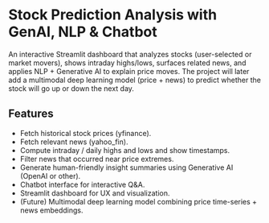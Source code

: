 # Stock Prediction Analysis with GenAI, NLP & Chatbot

An interactive Streamlit dashboard that analyzes stocks (user-selected or market movers), shows intraday highs/lows, surfaces related news, and applies NLP + Generative AI to explain price moves. The project will later add a multimodal deep learning model (price + news) to predict whether the stock will go up or down the next day.

## Features
- Fetch historical stock prices (yfinance).  
- Fetch relevant news (yahoo_fin).  
- Compute intraday / daily highs and lows and show timestamps.  
- Filter news that occurred near price extremes.  
- Generate human-friendly insight summaries using Generative AI (OpenAI or other).  
- Chatbot interface for interactive Q&A.  
- Streamlit dashboard for UX and visualization.  
- (Future) Multimodal deep learning model combining price time-series + news embeddings.

